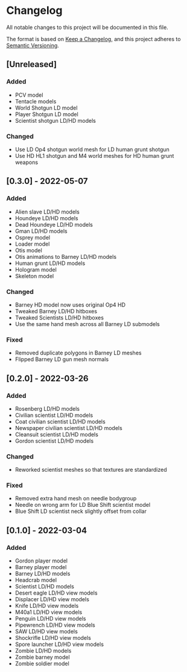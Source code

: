 # Changelog

All notable changes to this project will be documented in this file.

The format is based on [Keep a Changelog](https://keepachangelog.com/en/1.0.0/),
and this project adheres to [Semantic Versioning](https://semver.org/spec/v2.0.0.html).

## [Unreleased]

### Added

- PCV model
- Tentacle models
- World Shotgun LD model
- Player Shotgun LD model
- Scientist shotgun LD/HD models

### Changed

- Use LD Op4 shotgun world mesh for LD human grunt shotgun
- Use HD HL1 shotgun and M4 world meshes for HD human grunt weapons

## [0.3.0] - 2022-05-07

### Added

- Alien slave LD/HD models
- Houndeye LD/HD models
- Dead Houndeye LD/HD models
- Gman LD/HD models
- Osprey model
- Loader model
- Otis model
- Otis animations to Barney LD/HD models
- Human grunt LD/HD models
- Hologram model
- Skeleton model

### Changed

- Barney HD model now uses original Op4 HD
- Tweaked Barney LD/HD hitboxes
- Tweaked Scientists LD/HD hitboxes
- Use the same hand mesh across all Barney LD submodels

### Fixed

- Removed duplicate polygons in Barney LD meshes
- Flipped Barney LD gun mesh normals

## [0.2.0] - 2022-03-26

### Added

- Rosenberg LD/HD models
- Civilian scientist LD/HD models
- Coat civilian scientist LD/HD models
- Newspaper civilian scientist LD/HD models
- Cleansuit scientist LD/HD models
- Gordon scientist LD/HD models

### Changed

- Reworked scientist meshes so that textures are standardized

### Fixed

- Removed extra hand mesh on needle bodygroup 
- Needle on wrong arm for LD Blue Shift scientist model
- Blue Shift LD scientist neck slightly offset from collar

## [0.1.0] - 2022-03-04

### Added

- Gordon player model
- Barney player model
- Barney LD/HD models
- Headcrab model
- Scientist LD/HD models
- Desert eagle LD/HD view models
- Displacer LD/HD view models
- Knife LD/HD view models
- M40a1 LD/HD view models
- Penguin LD/HD view models
- Pipewrench LD/HD view models
- SAW LD/HD view models
- Shockrifle LD/HD view models
- Spore launcher LD/HD view models
- Zombie LD/HD models
- Zombie barney model
- Zombie soldier model
